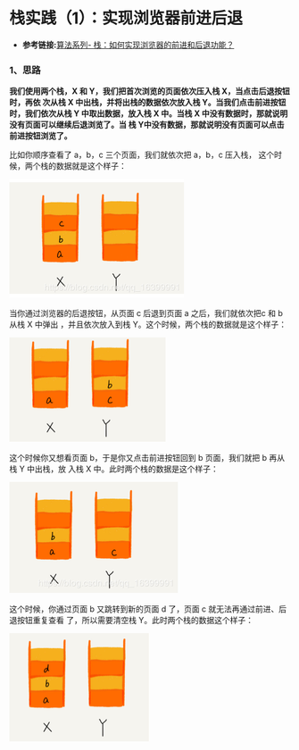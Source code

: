 # 栈实践（1）：实现浏览器前进后退
* **参考链接:**[算法系列- 栈：如何实现浏览器的前进和后退功能？](https://blog.csdn.net/qq_16399991/article/details/84261849)
### 1、思路
**我们使用两个栈，X 和 Y，我们把首次浏览的页面依次压入栈 X，当点击后退按钮时，再依
次从栈 X 中出栈，并将出栈的数据依次放入栈 Y。当我们点击前进按钮时，我们依次从栈 Y
中取出数据，放入栈 X 中。当栈 X 中没有数据时，那就说明没有页面可以继续后退浏览了。当
栈 Y中没有数据，那就说明没有页面可以点击前进按钮浏览了。**

比如你顺序查看了 a，b，c 三个页面，我们就依次把 a，b，c 压入栈，
这个时候，两个栈的数据就是这个样子：

![img1](./source_image/20181122224416891.png)

当你通过浏览器的后退按钮，从页面 c 后退到页面 a 之后，我们就依次把c 和 b 从栈 X 中弹出
，并且依次放入到栈 Y。这个时候，两个栈的数据就是这个样子：

![img2](./source_image/20181122224456618.png)

这个时候你又想看页面 b，于是你又点击前进按钮回到 b 页面，我们就把 b 再从栈 Y 中出栈，放
入栈 X 中。此时两个栈的数据是这个样子：

![img3](./source_image/20181122224550417.png)

这个时候，你通过页面 b 又跳转到新的页面 d 了，页面 c 就无法再通过前进、后退按钮重复查看
了，所以需要清空栈 Y。此时两个栈的数据这个样子：

![img3](./source_image/20181122224634842.png)
